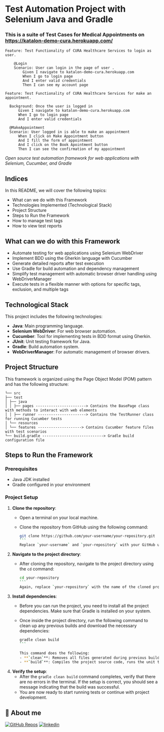 # Test Automation Project with Selenium Java and Gradle
### This is a suite of Test Cases for Medical Appointments on https://katalon-demo-cura.herokuapp.com/


```gherkin
Feature: Test Functionality of CURA Healthcare Services to login as user.

    @Login
    Scenario: User can login in the page of user .
        Given I navigate to katalon-demo-cura.herokuapp.com
        When I go to login page
        And I enter valid credentials
        Then I can see my account page
  ```

  ```gherkin
Feature: Test Functionality of CURA Healthcare Services for make an appointment.

    Background: Once the user is logged in
        Given I navigate to katalon-demo-cura.herokuapp.com
        When I go to login page
        And I enter valid credentials

    @MakeAppointment
    Scenario: User logged in is able to make an appointment
        When I click on Make Appointment button
        And I fill the form of appointment
        And I click on the Book Apointment button
        Then I can see the confirmation of my appointment

  ```



_Open source test automation framework for web applications with Selenium, Cucumber, and Gradle_

## Indices

In this README, we will cover the following topics:

- What can we do with this Framework
- Technologies Implemented (Technological Stack)
- Project Structure
- Steps to Run the Framework
- How to manage test tags
- How to view test reports

## What can we do with this Framework

- Automate testing for web applications using Selenium WebDriver
- Implement BDD using the Gherkin language with Cucumber
- Generate detailed reports after test execution
- Use Gradle for build automation and dependency management
- Simplify test management with automatic browser driver handling using WebDriverManager
- Execute tests in a flexible manner with options for specific tags, exclusion, and multiple tags

## Technological Stack

This project includes the following technologies:

- **Java**: Main programming language.
- **Selenium WebDriver**: For web browser automation.
- **Cucumber**: Tool for implementing tests in BDD format using Gherkin.
- **JUnit**: Unit testing framework for Java.
- **Gradle**: Build automation system.
- **WebDriverManager**: For automatic management of browser drivers.

## Project Structure

This framework is organized using the Page Object Model (POM) pattern and has the following structure:

```
└── src
├── test
│ ├── java
│ │ ├── pages -----------------------> Contains the BasePage class with methods to interact with web elements
│ │ ├── runner ----------------------> Contains the TestRunner class for running Cucumber tests
│ └── resources
│ └── features --------------------> Contains Cucumber feature files with test scenarios
└── build.gradle ----------------------------> Gradle build configuration file

```

## Steps to Run the Framework

### Prerequisites

- Java JDK installed
- Gradle configured in your environment

### Project Setup

1. **Clone the repository**:
   - Open a terminal on your local machine.
   - Clone the repository from GitHub using the following command:

     ````bash
     git clone https://github.com/your-username/your-repository.git
     ```
     Replace `your-username` and `your-repository` with your GitHub username and repository name respectively.

2. **Navigate to the project directory**:
   - After cloning the repository, navigate to the project directory using the `cd` command:

     ````bash
     cd your-repository
     ```
     Again, replace `your-repository` with the name of the cloned project directory.

3. **Install dependencies**:
   - Before you can run the project, you need to install all the project dependencies. Make sure that Gradle is installed on your system.
   - Once inside the project directory, run the following command to clean up any previous builds and download the necessary dependencies:

     ````bash
     gradle clean build
     ```

     This command does the following:
     - **`clean`**: Removes all files generated during previous builds, ensuring that the next build starts from scratch.
     - **`build`**: Compiles the project source code, runs the unit tests, and assembles a JAR file of the project, all in one step. This also downloads and installs all dependencies listed in the `build.gradle` file.

4. **Verify the setup**:
   - After the `gradle clean build` command completes, verify that there are no errors in the terminal. If the setup is correct, you should see a message indicating that the build was successful.
   - You are now ready to start running tests or continue with project development.

## 🔗 About me
[![GitHub Repos](https://img.shields.io/badge/my_portfolio-000?style=for-the-badge&logo=ko-fi&logoColor=white)](https://github.com/ErosCalvimonti)
[![linkedin](https://img.shields.io/badge/linkedin-0A66C2?style=for-the-badge&logo=linkedin&logoColor=white)](https://www.linkedin.com/in/eroscalvimonti/)

